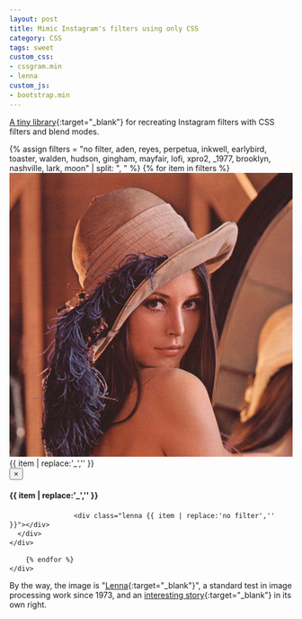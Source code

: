 ```yaml
---
layout: post
title: Mimic Instagram's filters using only CSS
category: CSS
tags: sweet
custom_css:
- cssgram.min
- lenna
custom_js:
- bootstrap.min
---
```


[A tiny library](http://una.im/CSSgram/){:target="_blank"} for recreating Instagram filters with CSS filters and blend modes.

<div class="lenna container">
	<div class="row ">
		{% assign filters = "no filter, aden, reyes, perpetua, inkwell, earlybird, toaster, walden, hudson, gingham, mayfair, lofi, xpro2, _1977, brooklyn, nashville, lark, moon" | split: ", " %}
		{% for item in filters %}
		 		<div class="thumbnail col-xs-4 col-sm-3 col-md-2">
		 			<a data-toggle="modal" data-target="#modal-{{ item | replace:'no filter','' }}"><img src="/img/lenna.jpg" class="{{ item | replace:'no filter','' }}"></a>
		 			<div class="caption small">
		 				{{ item | replace:'_','' }}
		 			</div>
		 		</div>
<!--
		 		<div id="modal-{{ item | replace:'no filter','' }}" class="hidden">
		 			<img src="/img/lenna.jpg" class="{{ item | replace:'no filter','' }}">
		 		</div>
-->


<div class="modal fade" id="modal-{{ item | replace:'no filter','' }}" tabindex="-1" role="dialog" aria-labelledby="myModalLabel">
  <div class="modal-dialog modal-lg" role="document">
    <div class="modal-content">
      <div class="modal-header">
        <button type="button" class="close" data-dismiss="modal" aria-label="Close"><span aria-hidden="true">&times;</span></button>
        <h4 class="modal-title" id="myModalLabel">{{ item | replace:'_','' }}</h4>
      </div>
      <div class="modal-body">

		 			<div class="lenna {{ item | replace:'no filter','' }}"></div>
      </div>
    </div>
  </div>
</div>


		{% endfor %}	
	</div>
</div>

By the way, the image is "[Lenna](https://en.wikipedia.org/wiki/Lenna){:target="_blank"}", a standard test in image processing work since 1973, and an [interesting story](https://www.cs.cmu.edu/~chuck/lennapg/){:target="_blank"} in its own right.